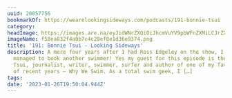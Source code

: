 ```yaml
---
uuid: 20057756
bookmarkOf: https://wearelookingsideways.com/podcasts/191-bonnie-tsui
category: 
headImage: https://images.are.na/eyJidWNrZXQiOiJhcmVuYV9pbWFnZXMiLCJrZXkiOiIyMDA1Nzc1Ni9vcmlnaW5hbF9mNThlYTgzMmY0YTBiN2M0YzI4ZWY4ZTFkMzZlOTM3NC5wbmciLCJlZGl0cyI6eyJyZXNpemUiOnsid2lkdGgiOjEyMDAsImhlaWdodCI6MTIwMCwiZml0IjoiaW5zaWRlIiwid2l0aG91dEVubGFyZ2VtZW50Ijp0cnVlfSwid2VicCI6eyJxdWFsaXR5Ijo5MH0sImpwZWciOnsicXVhbGl0eSI6OTB9LCJyb3RhdGUiOm51bGx9fQ==?bc=0
imageName: f58ea832f4a0b7c4c28ef8e1d36e9374.png
title: '191: Bonnie Tsui - Looking Sideways'
description: A mere four years after I had Ross Edgeley on the show, I’ve finally
  managed to book another swimmer! Yes my guest for this episode is the great Bonnie
  Tsui, journalist, writer, swimmer, surfer and author of one of my favourite books
  of recent years – Why We Swim. As a total swim geek, I […]
tags: 
date: '2023-01-26T19:50:04.944Z'
---
```

